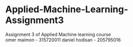 # Applied-Machine-Learning-Assignment3
Assignment 3 of Applied Machine learning course<br>
omer maimon - 315720011
daniel hodisan - 205795016
